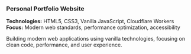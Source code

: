 ### Personal Portfolio Website
**Technologies:** HTML5, CSS3, Vanilla JavaScript, Cloudflare Workers  
**Focus:** Modern web standards, performance optimization, accessibility

Building modern web applications using vanilla technologies, focusing on clean code, performance, and user experience.
